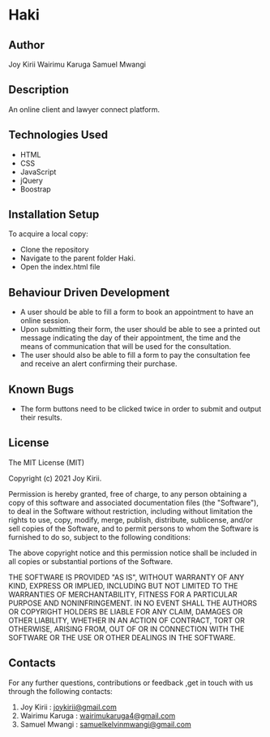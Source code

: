 # Haki

## Author

Joy Kirii
Wairimu Karuga
Samuel Mwangi

## Description

An online client and lawyer connect platform.

## Technologies Used

- HTML
- CSS
- JavaScript
- jQuery
- Boostrap

## Installation Setup

To acquire a local copy:

- Clone the repository
- Navigate to the parent folder Haki.
- Open the index.html file

## Behaviour Driven Development

- A user should be able to fill a form to book an appointment to have an online session.
- Upon submitting their form, the user should be able to see a printed out message indicating the day of their appointment, the time and the means of communication that will be used for the consultation.
- The user should also be able to fill a form to pay the consultation fee and receive an alert confirming their purchase.

## Known Bugs

- The form buttons need to be clicked twice in order to submit and output their results.

## License

The MIT License (MIT)

Copyright (c) 2021 Joy Kirii.

Permission is hereby granted, free of charge, to any person obtaining a copy of this software and associated documentation files (the "Software"), to deal in the Software without restriction, including without limitation the rights to use, copy, modify, merge, publish, distribute, sublicense, and/or sell copies of the Software, and to permit persons to whom the Software is furnished to do so, subject to the following conditions:

The above copyright notice and this permission notice shall be included in all copies or substantial portions of the Software.

THE SOFTWARE IS PROVIDED "AS IS", WITHOUT WARRANTY OF ANY KIND, EXPRESS OR IMPLIED, INCLUDING BUT NOT LIMITED TO THE WARRANTIES OF MERCHANTABILITY, FITNESS FOR A PARTICULAR PURPOSE AND NONINFRINGEMENT. IN NO EVENT SHALL THE AUTHORS OR COPYRIGHT HOLDERS BE LIABLE FOR ANY CLAIM, DAMAGES OR OTHER LIABILITY, WHETHER IN AN ACTION OF CONTRACT, TORT OR OTHERWISE, ARISING FROM, OUT OF OR IN CONNECTION WITH THE SOFTWARE OR THE USE OR OTHER DEALINGS IN THE SOFTWARE.

## Contacts

For any further questions, contributions or feedback ,get in touch with us through the following contacts:

1. Joy Kirii : joykirii@gmail.com
2. Wairimu Karuga : wairimukaruga4@gmail.com
3. Samuel Mwangi : samuelkelvinmwangi@gmail.com
